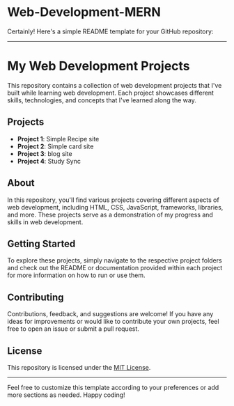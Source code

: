 # Web-Development-MERN
Certainly! Here's a simple README template for your GitHub repository:

---

# My Web Development Projects

This repository contains a collection of web development projects that I've built while learning web development. Each project showcases different skills, technologies, and concepts that I've learned along the way.

## Projects

- **Project 1**: Simple Recipe site 
- **Project 2**: Simple card site
- **Project 3**: blog site
- **Project 4**: Study Sync 

## About

In this repository, you'll find various projects covering different aspects of web development, including HTML, CSS, JavaScript, frameworks, libraries, and more. These projects serve as a demonstration of my progress and skills in web development.

## Getting Started

To explore these projects, simply navigate to the respective project folders and check out the README or documentation provided within each project for more information on how to run or use them.

## Contributing

Contributions, feedback, and suggestions are welcome! If you have any ideas for improvements or would like to contribute your own projects, feel free to open an issue or submit a pull request.

## License

This repository is licensed under the [MIT License](LICENSE).

---

Feel free to customize this template according to your preferences or add more sections as needed. Happy coding!
